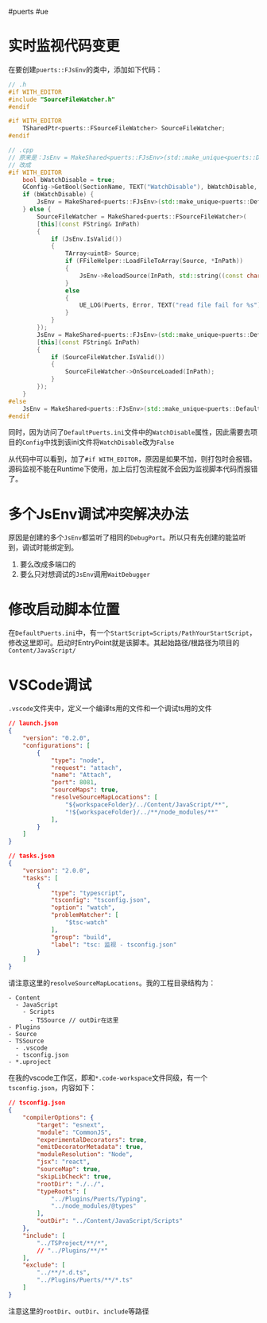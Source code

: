 #puerts #ue 
# 实时监视代码变更

在要创建`puerts::FJsEnv`的类中，添加如下代码：
```c++
// .h
#if WITH_EDITOR
#include "SourceFileWatcher.h"
#endif

#if WITH_EDITOR
	TSharedPtr<puerts::FSourceFileWatcher> SourceFileWatcher;
#endif

// .cpp
// 原来是：JsEnv = MakeShared<puerts::FJsEnv>(std::make_unique<puerts::DefaultJSModuleLoader>(TEXT("JavaScript")), std::make_shared<puerts::FDefaultLogger>(), DebugPort);
// 改成
#if WITH_EDITOR
	bool bWatchDisable = true;
	GConfig->GetBool(SectionName, TEXT("WatchDisable"), bWatchDisable, PuertsConfigIniPath);
	if (bWatchDisable) {
		JsEnv = MakeShared<puerts::FJsEnv>(std::make_unique<puerts::DefaultJSModuleLoader>(TEXT("JavaScript")), std::make_shared<puerts::FDefaultLogger>(), DebugPort);
	} else {
		SourceFileWatcher = MakeShared<puerts::FSourceFileWatcher>(
		[this](const FString& InPath)
		{
			if (JsEnv.IsValid())
			{
				TArray<uint8> Source;
				if (FFileHelper::LoadFileToArray(Source, *InPath))
				{
					JsEnv->ReloadSource(InPath, std::string((const char*) Source.GetData(), Source.Num()));
				}
				else
				{
					UE_LOG(Puerts, Error, TEXT("read file fail for %s"), *InPath);
				}
			}
		});
		JsEnv = MakeShared<puerts::FJsEnv>(std::make_unique<puerts::DefaultJSModuleLoader>(TEXT("JavaScript")), std::make_shared<puerts::FDefaultLogger>(), DebugPort,
		[this](const FString& InPath)
		{
			if (SourceFileWatcher.IsValid())
			{
				SourceFileWatcher->OnSourceLoaded(InPath);
			}
		});
	}
#else
	JsEnv = MakeShared<puerts::FJsEnv>(std::make_unique<puerts::DefaultJSModuleLoader>(TEXT("JavaScript")), std::make_shared<puerts::FDefaultLogger>(), DebugPort);
#endif
```

同时，因为访问了`DefaultPuerts.ini`文件中的`WatchDisable`属性，因此需要去项目的`Config`中找到该ini文件将`WatchDisable`改为`False`

从代码中可以看到，加了`#if WITH_EDITOR`，原因是如果不加，则打包时会报错。源码监视不能在Runtime下使用，加上后打包流程就不会因为监视脚本代码而报错了。

# 多个JsEnv调试冲突解决办法

原因是创建的多个`JsEnv`都监听了相同的`DebugPort`。所以只有先创建的能监听到，调试时能绑定到。

1. 要么改成多端口的
2. 要么只对想调试的`JsEnv`调用`WaitDebugger`

# 修改启动脚本位置

在`DefaultPuerts.ini`中，有一个`StartScript=Scripts/PathYourStartScript`，修改这里即可。启动时EntryPoint就是该脚本。其起始路径/根路径为项目的`Content/JavaScript/`

# VSCode调试

`.vscode`文件夹中，定义一个编译ts用的文件和一个调试ts用的文件
```json
// launch.json
{
	"version": "0.2.0",
	"configurations": [
		{
			"type": "node",
			"request": "attach",
			"name": "Attach",
			"port": 8081,
			"sourceMaps": true,
			"resolveSourceMapLocations": [
				"${workspaceFolder}/../Content/JavaScript/**",
				"!${workspaceFolder}/../**/node_modules/**"
			],
		}
	]
}

// tasks.json
{
	"version": "2.0.0",
	"tasks": [
		{
			"type": "typescript",
			"tsconfig": "tsconfig.json",
			"option": "watch",
			"problemMatcher": [
				"$tsc-watch"
			],
			"group": "build",
			"label": "tsc: 监视 - tsconfig.json"
		}
	]
}
```

请注意这里的`resolveSourceMapLocations`。我的工程目录结构为：
```
- Content
  - JavaScript
    - Scripts
      - TSSource // outDir在这里
- Plugins
- Source
- TSSource
  - .vscode
  - tsconfig.json
- *.uproject
```

在我的vscode工作区，即和`*.code-workspace`文件同级，有一个`tsconfig.json`，内容如下：

```json
// tsconfig.json
{
    "compilerOptions": {
        "target": "esnext",
        "module": "CommonJS",
        "experimentalDecorators": true,
        "emitDecoratorMetadata": true,
        "moduleResolution": "Node",
        "jsx": "react",
        "sourceMap": true,
        "skipLibCheck": true,
        "rootDir": "./../",
        "typeRoots": [
            "../Plugins/Puerts/Typing",
            "../node_modules/@types"
        ],
        "outDir": "../Content/JavaScript/Scripts"
    },
    "include": [
        "../TSProject/**/*",
        // "../Plugins/**/*"
    ],
    "exclude": [
        "../**/*.d.ts",
        "../Plugins/Puerts/**/*.ts"
    ]
}
```

注意这里的`rootDir`、`outDir`、`include`等路径
